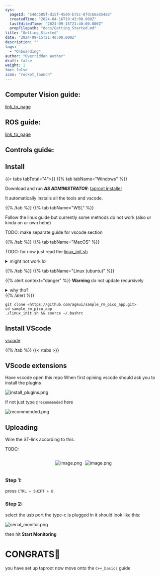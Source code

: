 ```yaml
---
sys:
  pageId: "54dc585f-d15f-45d0-b75c-8fdc66a854a8"
  createdTime: "2024-04-16T19:43:00.000Z"
  lastEditedTime: "2024-09-15T21:40:00.000Z"
  propFilepath: "docs/Getting_Started.md"
title: "Getting_Started"
date: "2024-09-15T21:40:00.000Z"
description: ""
tags:
  - "Onboarding"
author: "Overridden author"
draft: false
weight: 1
toc: false
icon: "rocket_launch"
---
```


## Computer Vision guide:

[link_to_page](86d45bc0-388b-4d26-8848-44f255f73d0e)

## ROS guide:

[link_to_page](3c76c1de-ec8f-46d6-8b0a-294005edc2d5)

## Controls guide:

## Install

{{< tabs tabTotal="4">}}
{{% tab tabName="Windows" %}}

Download and run _**AS ADMINISTRATOR**_: [taproot installer](https://github.com/Thornbots/TeachingFreshies/releases/tag/1.0)

It automatically installs all the tools and vscode.

{{% /tab %}}
{{% tab tabName="WSL" %}}

Follow the linux guide but currently some methods do not work (also ur kinda on ur own hehe)

TODO: make separate guide for vscode section

{{% /tab %}}
{{% tab tabName="MacOS" %}}

TODO: for now just read the [linux_init.sh](https://github.com/agmui/sample_rm_pico_app/blob/main/linux_init.sh)

<details>
<summary>might not work lol</summary>

`brew install libusb pkg-config`

Next install: [vscode](https://code.visualstudio.com/Download)

</details>

{{% /tab %}}
{{% tab tabName="Linux (ubuntu)" %}}

{{% alert context="danger" %}}
**Warning** do not update recursively
<details>
<summary>why tho?</summary>
There are some submodules that may go on for a while (like tinyusb) and I highly
recommend you don't need to get them.
If you want to see what submodules I update just look in `linux_init.sh`
</details>
{{% /alert %}}

```shell
git clone <https://github.com/agmui/sample_rm_pico_app.git>
cd sample_rm_pico_app
./linux_init.sh && source ~/.bashrc
```

## Install VScode

[vscode](https://code.visualstudio.com/Download)

{{% /tab %}}
{{< /tabs >}}

## VScode extensions

Have vscode open this repo
When first opining vscode should ask you to install the plugins

![install_plugins.png](https://prod-files-secure.s3.us-west-2.amazonaws.com/d518164a-d88e-44d1-a4ee-3adb3bd8bce0/89bd30f0-1825-4e77-867b-0a41ce370880/install_plugins.png?X-Amz-Algorithm=AWS4-HMAC-SHA256&X-Amz-Content-Sha256=UNSIGNED-PAYLOAD&X-Amz-Credential=ASIAZI2LB4667ZVWVPKV%2F20250418%2Fus-west-2%2Fs3%2Faws4_request&X-Amz-Date=20250418T081118Z&X-Amz-Expires=3600&X-Amz-Security-Token=IQoJb3JpZ2luX2VjEOf%2F%2F%2F%2F%2F%2F%2F%2F%2F%2FwEaCXVzLXdlc3QtMiJIMEYCIQDtaIofIbb2Hqid%2BSsHeKa%2F5PgqU9g%2Ba30g2aYzvvBpnAIhAK078frRQfNADrlzlAPsvjZf1Qzo%2FYTFxseYSAUu3F3GKv8DCHAQABoMNjM3NDIzMTgzODA1IgzmNcMwlsT3wV9%2BkaQq3AMFbo0BilJp2y8n%2FOuyfrIouYVipxGqOgPiR7f8SpypCFRTMO%2FKzR%2BOsCmr97cprM9%2Ffv%2Fh2fMZ6jzXhai0hxusIyYUTMi2zp%2Fr71Yn5Ldsy2jwZuHpYRE68OUvZYxVHKXC3niNSOgB1wxCSkiod%2B41HdEDX8nPzQNuOehZq5alKmW%2FwLWmM9TNY0tgWGT06zgI056mS5cvYfSCYPi35lGJt0Nm70kS9Tk0qLsmYFm3ukdiB8Fhuj7vkBUuKaAyqmkyfjVtFpRaO0JFA09HZfCUph4UK%2FWdc1zhWrGgIinNeacD84fqo2XR5%2FHvujTVTKsGsgxiXZrKJumJSgMTg0ybcuRFDdvarejw24GfVXYPVGySx3fT9lEiAS2ugUUDEAN%2B0Bcuh1nzGoT6qhWTYXAVPnk0BD3k6dCMDlrczrLMy3O2gRE9ODby2JaVEny775KwBQLQVelcT2e5wDCqi1zZBRgbpAIadZweiA4xzhCLd5fzjQEci1rGfgVgAw%2Bw6NPm7O9vzGEkHLbKzbNj0Vo47dumNAhW%2Fb68KSFga1eZ2fkNbC2k9tzOuez3sH0N%2FNvrm4Wgmfvvi1URuU03OSlsHLE8fJEDo4INnHcs5P8WFcPVlBz75fPTVavRTzCE%2BIfABjqkAXsD1Y8IRocaWbfVyiFqYZNIQ7LMV9oHnwTMUCidGPy%2BMfgK0FBlY4Wc5DfQ8qwgzsgtJtXV%2BNNQ3Ov4RIWItLE967qTlR1oFy9o2Pd11W1nEiOOlwRW2ryQdKIelpQ4sHBuirz5DhOKj5p2knliblpXBxSllfm1FEQMit%2FjlZHqsdGPaIX4NNHKjsNKR4tRQeBE5c8RXI9ZiCJAc87%2FmBUlPXYv&X-Amz-Signature=cccf80b8eaf83ef5a8b9d5d354ab07c3d61b2126456274b8971febd88251cb63&X-Amz-SignedHeaders=host&x-id=GetObject)

If not just type `@recommended` here  

![recommended.png](https://prod-files-secure.s3.us-west-2.amazonaws.com/d518164a-d88e-44d1-a4ee-3adb3bd8bce0/61e661e9-5d85-4dfc-be0d-8d2097a5e793/recommended.png?X-Amz-Algorithm=AWS4-HMAC-SHA256&X-Amz-Content-Sha256=UNSIGNED-PAYLOAD&X-Amz-Credential=ASIAZI2LB4667ZVWVPKV%2F20250418%2Fus-west-2%2Fs3%2Faws4_request&X-Amz-Date=20250418T081118Z&X-Amz-Expires=3600&X-Amz-Security-Token=IQoJb3JpZ2luX2VjEOf%2F%2F%2F%2F%2F%2F%2F%2F%2F%2FwEaCXVzLXdlc3QtMiJIMEYCIQDtaIofIbb2Hqid%2BSsHeKa%2F5PgqU9g%2Ba30g2aYzvvBpnAIhAK078frRQfNADrlzlAPsvjZf1Qzo%2FYTFxseYSAUu3F3GKv8DCHAQABoMNjM3NDIzMTgzODA1IgzmNcMwlsT3wV9%2BkaQq3AMFbo0BilJp2y8n%2FOuyfrIouYVipxGqOgPiR7f8SpypCFRTMO%2FKzR%2BOsCmr97cprM9%2Ffv%2Fh2fMZ6jzXhai0hxusIyYUTMi2zp%2Fr71Yn5Ldsy2jwZuHpYRE68OUvZYxVHKXC3niNSOgB1wxCSkiod%2B41HdEDX8nPzQNuOehZq5alKmW%2FwLWmM9TNY0tgWGT06zgI056mS5cvYfSCYPi35lGJt0Nm70kS9Tk0qLsmYFm3ukdiB8Fhuj7vkBUuKaAyqmkyfjVtFpRaO0JFA09HZfCUph4UK%2FWdc1zhWrGgIinNeacD84fqo2XR5%2FHvujTVTKsGsgxiXZrKJumJSgMTg0ybcuRFDdvarejw24GfVXYPVGySx3fT9lEiAS2ugUUDEAN%2B0Bcuh1nzGoT6qhWTYXAVPnk0BD3k6dCMDlrczrLMy3O2gRE9ODby2JaVEny775KwBQLQVelcT2e5wDCqi1zZBRgbpAIadZweiA4xzhCLd5fzjQEci1rGfgVgAw%2Bw6NPm7O9vzGEkHLbKzbNj0Vo47dumNAhW%2Fb68KSFga1eZ2fkNbC2k9tzOuez3sH0N%2FNvrm4Wgmfvvi1URuU03OSlsHLE8fJEDo4INnHcs5P8WFcPVlBz75fPTVavRTzCE%2BIfABjqkAXsD1Y8IRocaWbfVyiFqYZNIQ7LMV9oHnwTMUCidGPy%2BMfgK0FBlY4Wc5DfQ8qwgzsgtJtXV%2BNNQ3Ov4RIWItLE967qTlR1oFy9o2Pd11W1nEiOOlwRW2ryQdKIelpQ4sHBuirz5DhOKj5p2knliblpXBxSllfm1FEQMit%2FjlZHqsdGPaIX4NNHKjsNKR4tRQeBE5c8RXI9ZiCJAc87%2FmBUlPXYv&X-Amz-Signature=282dc1572ea2f3e5648d8ca5bbc7b748168da126df1144ff5cae93943d1cf409&X-Amz-SignedHeaders=host&x-id=GetObject)

## Uploading

Wire the ST-link according to this:

TODO:

<div style="display: flex;flex-direction: row; column-gap:10px; max-width: 630px;justify-content: center;">
<div>

![image.png](https://prod-files-secure.s3.us-west-2.amazonaws.com/d518164a-d88e-44d1-a4ee-3adb3bd8bce0/210ecb78-1116-4d7b-b9b7-2292f66fa2c2/image.png?X-Amz-Algorithm=AWS4-HMAC-SHA256&X-Amz-Content-Sha256=UNSIGNED-PAYLOAD&X-Amz-Credential=ASIAZI2LB466TW522YRK%2F20250418%2Fus-west-2%2Fs3%2Faws4_request&X-Amz-Date=20250418T081126Z&X-Amz-Expires=3600&X-Amz-Security-Token=IQoJb3JpZ2luX2VjEOf%2F%2F%2F%2F%2F%2F%2F%2F%2F%2FwEaCXVzLXdlc3QtMiJGMEQCIFDNnqBwE53HQybbWfk2iF2pzT%2BIwx2DX8xcqU8lTwGnAiA9VWt59QXyQ%2FH3vKrkwcZ1rhagcwBO0%2BMCXnmfm9BTdyr%2FAwhwEAAaDDYzNzQyMzE4MzgwNSIMy4wrKsLNZcuiPMFaKtwDi3O%2FwbVhXV1SDqxMqqjNloEYmrvgwpvr7xpAMZzxFKsqvfshx3Ai8bhqiOzxVhgDPVofu9ZJ4ft%2Fr0lA0Jifu0pe%2BdXdBz074trUa%2FlGa3XnAsQeQRKIAg%2FLAcdlOdwmHPfLthjOsWqrmWtQKgu%2FvN4LR%2FvxdvUt5sh8Cn2NkEbWxDJ%2B187UgtWWj3VIeSyOZ2nZTC6UtCno2DAxYWkRZs%2BsIB23pao52U4v0xYEebPkt%2F7kK8y80ajJjs09wf1sWYCLsGSz1AwggDJ1PwMryyQtbHVIR6BLRpCeweBQ8VN73NxbEQyhF8w2Xokc7Ip06pW7zz5xm9IEBbeKSzQsf93Wgtw47Z41KSAe91ptpQFtl8%2FrW0HLkkpPmKGw%2BKnssLlbuxEn8F7nDXal%2BX9Q6EfJypsLmSxr%2Bq44v%2BgV19sP66aOf1JT9EDWL1wX%2FL%2FSjOXn5%2Fm5IojtLdJhirUa9EE%2BfAB7inJK1%2BEgu4jI4WaR5GxurTM5oJg%2BGTG7Gn6T%2Ff0rQQUeR7QFoIdScqCDCjJ9aWW9KaRbg4oAd5DwPCgAbaZAt01%2BUb2kP2VKlhgBathXRIsPejE9Fxduu3e1dN96dpf2dwJ9Ey%2BrjZpu9%2F1K2YHw9CsbZzuC3V0wxPeHwAY6pgH8W%2BxYfcCt5qA4ADyfKEWLFPYtVcyRYH58G%2BmMD78wwkVNHFSPQtRcZGal%2B%2BITsvdh00mru9XuEmJN7tL0ePu05xLyoWxnXLmJiiSVFWe7XWFa00U614o3yXEk0rh0UMJJb0A8t53Z5O3%2Fazoa95yPJg0LC%2BP97%2F7sw0gZGi69Luc2ftF4Wann5TQfG6eNyjet5zBVNIHvhUjPW4dm6zyqYKHqviCw&X-Amz-Signature=50f7d8d8e3b6a684b28efb2222d5dd08b6b21b87a569e2e824ae81acb3612c5b&X-Amz-SignedHeaders=host&x-id=GetObject)

</div>
<div>

![image.png](https://prod-files-secure.s3.us-west-2.amazonaws.com/d518164a-d88e-44d1-a4ee-3adb3bd8bce0/33a0fd0f-8ca6-4a86-8e09-26e95ded1fff/image.png?X-Amz-Algorithm=AWS4-HMAC-SHA256&X-Amz-Content-Sha256=UNSIGNED-PAYLOAD&X-Amz-Credential=ASIAZI2LB466YYTCE5VP%2F20250418%2Fus-west-2%2Fs3%2Faws4_request&X-Amz-Date=20250418T081129Z&X-Amz-Expires=3600&X-Amz-Security-Token=IQoJb3JpZ2luX2VjEOf%2F%2F%2F%2F%2F%2F%2F%2F%2F%2FwEaCXVzLXdlc3QtMiJGMEQCICU%2B4irdEh4PomArsoj35QbpM3NNexN1GoQlYntWEg0dAiBirimPGNFmBCGVUt%2BDhZdAHhvyK9LOKOwovoCoylYtQCr%2FAwhwEAAaDDYzNzQyMzE4MzgwNSIM6m%2FZ5umkcnYUCeZPKtwDT%2BcwRwfvYm035URJ5UaeXH9R%2FhI3S1sCjZPsgRZSHgohqKEAKTbvxlvHUkozPWrIKFkNU%2FcSJb8LpW97GhTn0m8g8VFuXV%2FycNLIsVphutAAwBvKE7ZcC6aPhbi0%2Bm1I9yU%2BeWyVKsgvtUalYcpUYmxIE6hX3ZC%2B04MFSTtfzHwDW09F6ePKWGVGaO7pfdbeJZ5UVulBjzuFkhN4pa3u%2FjtZAsDmQJxrk%2FFS74pH6yvpTx%2B30Ws7ZT9uWNMWTafcyjSkAkInTjXWiqYbJ0a4YhdWBxI8JOnr5FP4Lj1Ne5d6QTMac6yBqGa7dDvQ8YjimuVamL8OD%2FUaI3FubEDOp6Jl03XMinqarm6h%2F15Aza928MSbihJB13CA5zQoLUuDmlPJU57y1%2FTwls0sgDFT9dSMLaRhb2KuZZg3%2FlSWCJs9sy%2FgiN0NF5uURFYN%2Fq%2BlLzxWTj75uuFxg00OMnXa9g4NUB%2FtI8nwGYqTLIragNBXk1dWQUom%2FPV7LY0RtKosM8efsytN2QuqI6gFucmFpuKqsoSpO15f4SUzESYaRJ3UluVD1gYvcV9K8%2BVqk%2Ba8SoGpTLDdOUBCMWPeQjS7FVgf5PTD3v0bBb4wxICV7gDCt8Vxo15jeP2jwaEw%2BPaHwAY6pgEkkHVFjXxadVaoMS%2B4lyCJZ8IjcWk6n%2BSQvvkJSIrOXLX%2B4ATtkVowXxD7LiXYLqtps7AfBN5R%2B%2F9TSD4WzNhD%2Fem351pj7EDJPSrl%2FHigTp2Sa8tGjjLIcvrvFyW1neryDafjiigAK8luHUSps3ZqfIH%2BcBE3SN5pmLM5lY7zLCRHFwmOC4CjFlu13TVXBTMLfC4h9%2Be8LMQJjXf%2BbBzJfTAiS%2FTZ&X-Amz-Signature=9b9fef26b002e64300e625ff1341d91f719bbdd173a88cdabade91853d4d0cf3&X-Amz-SignedHeaders=host&x-id=GetObject)

</div>
</div>

### Step 1:

press `CTRL + SHIFT + B`

### Step 2:

select the usb port the type-c is plugged in it should look like this:

![serial_monitor.png](https://prod-files-secure.s3.us-west-2.amazonaws.com/d518164a-d88e-44d1-a4ee-3adb3bd8bce0/f03f4774-05d4-4393-b6a0-d5efb6d315ab/serial_monitor.png?X-Amz-Algorithm=AWS4-HMAC-SHA256&X-Amz-Content-Sha256=UNSIGNED-PAYLOAD&X-Amz-Credential=ASIAZI2LB4667ZVWVPKV%2F20250418%2Fus-west-2%2Fs3%2Faws4_request&X-Amz-Date=20250418T081118Z&X-Amz-Expires=3600&X-Amz-Security-Token=IQoJb3JpZ2luX2VjEOf%2F%2F%2F%2F%2F%2F%2F%2F%2F%2FwEaCXVzLXdlc3QtMiJIMEYCIQDtaIofIbb2Hqid%2BSsHeKa%2F5PgqU9g%2Ba30g2aYzvvBpnAIhAK078frRQfNADrlzlAPsvjZf1Qzo%2FYTFxseYSAUu3F3GKv8DCHAQABoMNjM3NDIzMTgzODA1IgzmNcMwlsT3wV9%2BkaQq3AMFbo0BilJp2y8n%2FOuyfrIouYVipxGqOgPiR7f8SpypCFRTMO%2FKzR%2BOsCmr97cprM9%2Ffv%2Fh2fMZ6jzXhai0hxusIyYUTMi2zp%2Fr71Yn5Ldsy2jwZuHpYRE68OUvZYxVHKXC3niNSOgB1wxCSkiod%2B41HdEDX8nPzQNuOehZq5alKmW%2FwLWmM9TNY0tgWGT06zgI056mS5cvYfSCYPi35lGJt0Nm70kS9Tk0qLsmYFm3ukdiB8Fhuj7vkBUuKaAyqmkyfjVtFpRaO0JFA09HZfCUph4UK%2FWdc1zhWrGgIinNeacD84fqo2XR5%2FHvujTVTKsGsgxiXZrKJumJSgMTg0ybcuRFDdvarejw24GfVXYPVGySx3fT9lEiAS2ugUUDEAN%2B0Bcuh1nzGoT6qhWTYXAVPnk0BD3k6dCMDlrczrLMy3O2gRE9ODby2JaVEny775KwBQLQVelcT2e5wDCqi1zZBRgbpAIadZweiA4xzhCLd5fzjQEci1rGfgVgAw%2Bw6NPm7O9vzGEkHLbKzbNj0Vo47dumNAhW%2Fb68KSFga1eZ2fkNbC2k9tzOuez3sH0N%2FNvrm4Wgmfvvi1URuU03OSlsHLE8fJEDo4INnHcs5P8WFcPVlBz75fPTVavRTzCE%2BIfABjqkAXsD1Y8IRocaWbfVyiFqYZNIQ7LMV9oHnwTMUCidGPy%2BMfgK0FBlY4Wc5DfQ8qwgzsgtJtXV%2BNNQ3Ov4RIWItLE967qTlR1oFy9o2Pd11W1nEiOOlwRW2ryQdKIelpQ4sHBuirz5DhOKj5p2knliblpXBxSllfm1FEQMit%2FjlZHqsdGPaIX4NNHKjsNKR4tRQeBE5c8RXI9ZiCJAc87%2FmBUlPXYv&X-Amz-Signature=090a9a698a07536757d9d512e474f9b390b8be70549f0f3fa4a4842d020c7855&X-Amz-SignedHeaders=host&x-id=GetObject)

then hit **Start Monitoring**

# CONGRATS🎉

you have set up taproot now move onto the `C++_basics` guide
